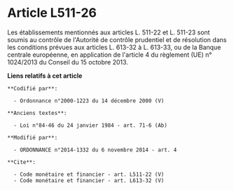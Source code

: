 # Article L511-26

Les établissements mentionnés aux articles L. 511-22 et L. 511-23 sont soumis au contrôle de l'Autorité de contrôle
prudentiel et de résolution dans les conditions prévues aux articles L. 613-32 à L. 613-33, ou de la Banque centrale
européenne, en application de l'article 4 du règlement (UE) n° 1024/2013 du Conseil du 15 octobre 2013.

**Liens relatifs à cet article**

	**Codifié par**:

	  - Ordonnance n°2000-1223 du 14 décembre 2000 (V)

	**Anciens textes**:

	  - Loi n°84-46 du 24 janvier 1984 - art. 71-6 (Ab)

	**Modifié par**:

	  - ORDONNANCE n°2014-1332 du 6 novembre 2014 - art. 4

	**Cite**:

	  - Code monétaire et financier - art. L511-22 (V)
	  - Code monétaire et financier - art. L613-32 (V)
